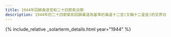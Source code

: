 ```yaml
---
title: 1944年回歸黃道宮和二十四節氣日期
description: 1944年的二十四節氣和回歸黃道為基準的黃道十二宮(又稱十二星座)的交界日期，常見於西洋占星術和星座運程
---
```

{% include_relative _solarterm_details.html year="1944" %}
